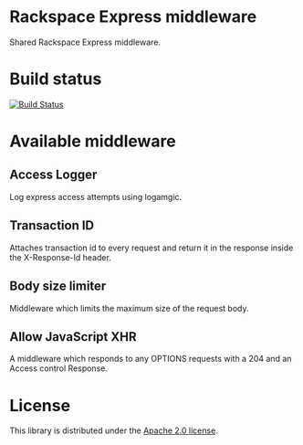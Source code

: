 # Rackspace Express middleware

Shared Rackspace Express middleware.

# Build status

[![Build Status](https://secure.travis-ci.org/racker/node-rackspace-shared-middlewares.png)](http://travis-ci.org/racker/node-rackspace-shared-middlewares)

# Available middleware

## Access Logger

Log express access attempts using logamgic.

## Transaction ID

Attaches transaction id to every request and return it in the response inside
the X-Response-Id header.

## Body size limiter

Middleware which limits the maximum size of the request body.

## Allow JavaScript XHR

A middleware which responds to any OPTIONS requests with a 204 and an Access control Response.

# License

This library is distributed under the [Apache 2.0 license](http://www.apache.org/licenses/LICENSE-2.0.html).
